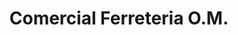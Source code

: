 ---
title: "Comercial Ferreteria O.M."
url: /quetzaltenango/comercial-ferreteria-o-m/
shop: Eisenwaren
---